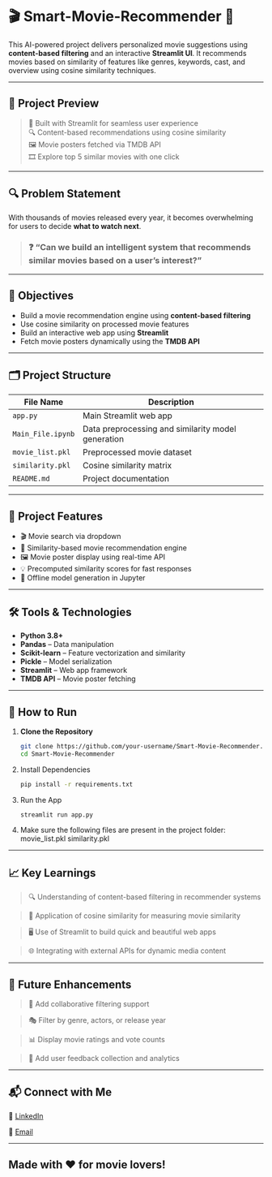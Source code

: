 # 🎬 Smart-Movie-Recommender 🎥

This AI-powered project delivers personalized movie suggestions using **content-based filtering** and an interactive **Streamlit UI**. It recommends movies based on similarity of features like genres, keywords, cast, and overview using cosine similarity techniques.

---

## 🌟 Project Preview

> 🎯 Built with Streamlit for seamless user experience  
> 🔍 Content-based recommendations using cosine similarity  
> 🖼️ Movie posters fetched via TMDB API  
> 🎞️ Explore top 5 similar movies with one click

---

## 🔍 Problem Statement

With thousands of movies released every year, it becomes overwhelming for users to decide **what to watch next**.

> ### ❓ “Can we build an intelligent system that recommends similar movies based on a user’s interest?”

---

## 🎯 Objectives

- Build a movie recommendation engine using **content-based filtering**
- Use cosine similarity on processed movie features
- Build an interactive web app using **Streamlit**
- Fetch movie posters dynamically using the **TMDB API**

---

## 🗂️ Project Structure

| File Name | Description |
|----------|-------------|
| `app.py` | Main Streamlit web app |
| `Main_File.ipynb` | Data preprocessing and similarity model generation |
| `movie_list.pkl` | Preprocessed movie dataset |
| `similarity.pkl` | Cosine similarity matrix |
| `README.md` | Project documentation |

---

## 🧠 Project Features

- 🎬 Movie search via dropdown
- 🧠 Similarity-based movie recommendation engine
- 🖼️ Movie poster display using real-time API
- 💡 Precomputed similarity scores for fast responses
- 🧪 Offline model generation in Jupyter

---

## 🛠 Tools & Technologies

- **Python 3.8+**
- **Pandas** – Data manipulation
- **Scikit-learn** – Feature vectorization and similarity
- **Pickle** – Model serialization
- **Streamlit** – Web app framework
- **TMDB API** – Movie poster fetching

---

## 🚀 How to Run

1. **Clone the Repository**
   ```bash
   git clone https://github.com/your-username/Smart-Movie-Recommender.git
   cd Smart-Movie-Recommender

2. Install Dependencies
   ```bash
   pip install -r requirements.txt

3. Run the App
   ````bash
   streamlit run app.py

4. Make sure the following files are present in the project folder:
   movie_list.pkl
   similarity.pkl

---

## 📈 Key Learnings

> 🔍 Understanding of content-based filtering in recommender systems

> 🧠 Application of cosine similarity for measuring movie similarity

> 🖥️ Use of Streamlit to build quick and beautiful web apps

> 🌐 Integrating with external APIs for dynamic media content

---

## 📌 Future Enhancements
> 🧠 Add collaborative filtering support

> 🎭 Filter by genre, actors, or release year

> 📊 Display movie ratings and vote counts

> 💬 Add user feedback collection and analytics

---

## 📬 Connect with Me
💼 [LinkedIn](https://www.linkedin.com/in/manthanjadav/)

📧 [Email](mailto:manthanjadav746@gmail.com)

---

## Made with ❤️ for movie lovers!
